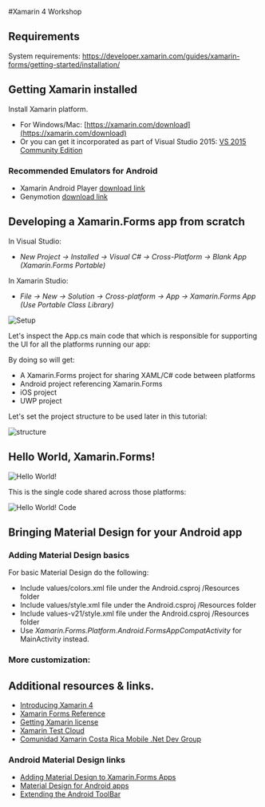 
#Xamarin 4 Workshop

## Requirements

System requirements: 
https://developer.xamarin.com/guides/xamarin-forms/getting-started/installation/

## Getting Xamarin installed
Install Xamarin platform.

- For Windows/Mac: [https://xamarin.com/download](https://xamarin.com/download)
- Or you can get it incorporated as part of Visual Studio 2015:  [VS 2015 Community Edition](https://www.visualstudio.com/en-us/downloads/download-visual-studio-vs.aspx)

### Recommended Emulators for Android

- Xamarin Android Player [download link](https://xamarin.com/android-player)
- Genymotion [download link](https://www.genymotion.com/#!/download)

## Developing a Xamarin.Forms app from scratch

In Visual Studio:

- *New Project -> Installed -> Visual C# -> Cross-Platform -> Blank App (Xamarin.Forms Portable)*

In Xamarin Studio:

- *File -> New -> Solution -> Cross-platform -> App -> Xamarin.Forms App (Use Portable Class Library)*

![Setup](http://stvansolano.github.io/2016/01/04/Workshop-de-Xamarin-4-en-BrainStation/setup.png)

Let's inspect the App.cs main code that which is responsible for supporting the UI for all the platforms running our app:

By doing so will get:

- A Xamarin.Forms project for sharing XAML/C# code between platforms
- Android project referencing Xamarin.Forms
- iOS project
- UWP project

Let's set the project structure to be used later in this tutorial:

![structure](http://stvansolano.github.io/2016/01/04/Workshop-de-Xamarin-4-en-BrainStation/structure.png)

## Hello World, Xamarin.Forms!

![Hello World!](http://stvansolano.github.io/2016/01/04/Workshop-de-Xamarin-4-en-BrainStation/helloWorld.png)

This is the single code shared across those platforms:

![Hello World! Code](http://stvansolano.github.io/2016/01/04/Workshop-de-Xamarin-4-en-BrainStation/helloWorldCode.png)

## Bringing Material Design for your Android app

### Adding Material Design basics
For basic Material Design do the following:

- Include values/colors.xml file under the Android.csproj /Resources folder
- Include values/style.xml file under the Android.csproj /Resources folder
- Include values-v21/style.xml file under the Android.csproj /Resources folder
- Use *Xamarin.Forms.Platform.Android.FormsAppCompatActivity* for MainActivity instead.

### More customization:

## Additional resources & links.
- [Introducing Xamarin 4](https://blog.xamarin.com/introducing-xamarin-4/)
- [Xamarin Forms Reference](https://developer.xamarin.com/guides/xamarin-forms/controls/)
- [Getting Xamarin license](https://developer.xamarin.com/guides/cross-platform/getting_started/beginning_a_xamarin_trial/)
- [Xamarin Test Cloud](https://testcloud.xamarin.com/)
- [Comunidad Xamarin Costa Rica Mobile .Net Dev Group](http://xamarin.meetup.com/es-ES/)

### Android Material Design links

- [Adding Material Design to Xamarin.Forms Apps](https://blog.xamarin.com/material-design-for-your-xamarin-forms-android-apps/)
- [Material Design for Android apps](https://blog.xamarin.com/introduction-to-android-material-design/)
- [Extending the Android ToolBar](https://blog.xamarin.com/android-tips-hello-toolbar-goodbye-action-bar/)
